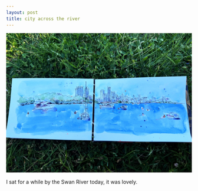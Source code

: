 ```yaml
---
layout: post
title: city across the river
---
```

![GitHub Image](/images/riveredited.jpg)

I sat for a while by the Swan River today, it was lovely.

 
